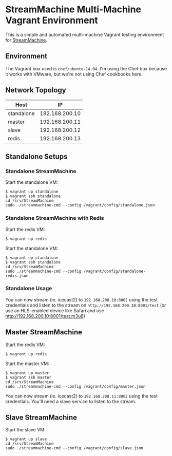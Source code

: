 # StreamMachine Multi-Machine Vagrant Environment

This is a simple and automated multi-machine Vagrant testing environment for [StreamMachine](https://github.com/StreamMachine/StreamMachine).

## Environment

The Vagrant box used is `chef/ubuntu-14.04`. I'm using the Chef box because it works with VMware, but we're not using Chef cookbooks here.

## Network Topology

|    Host    |       IP       |
| ---------- | -------------- |
| standalone | 192.168.200.10 |
| master     | 192.168.200.11 |
| slave      | 192.168.200.12 |
| redis      | 192.168.200.13 |

## Standalone Setups

### Standalone StreamMachine

Start the standalone VM:

    $ vagrant up standalone
    $ vagrant ssh standalone
    cd /srv/StreamMachine
    sudo ./streammachine-cmd --config /vagrant/config/standalone.json

### Standalone StreamMachine with Redis

Start the redis VM:

    $ vagrant up redis

Start the standalone VM:

    $ vagrant up standalone
    $ vagrant ssh standalone
    cd /srv/StreamMachine
    sudo ./streammachine-cmd --config /vagrant/config/standalone-redis.json

### Standalone Usage

You can now stream (ie. icecast2) to `192.168.200.10:8002` using the test credentials and listen to the stream on `http://192.168.200.10:8001/test` (or use an HLS-enabled device like Safari and use http://192.168.200.10:8001/test.m3u8)

## Master StreamMachine

Start the redis VM:

    $ vagrant up redis

Start the master VM:

    $ vagrant up master
    $ vagrant ssh master
    cd /srv/StreamMachine
    sudo ./streammachine-cmd --config /vagrant/config/master.json

You can now stream (ie. icecast2) to `192.168.200.11:8002` using the test credentials. You'll need a slave service to listen to the stream.

## Slave StreamMachine

Start the slave VM:

    $ vagrant up slave
    cd /srv/StreamMachine
    sudo ./streammachine-cmd --config /vagrant/config/slave.json

